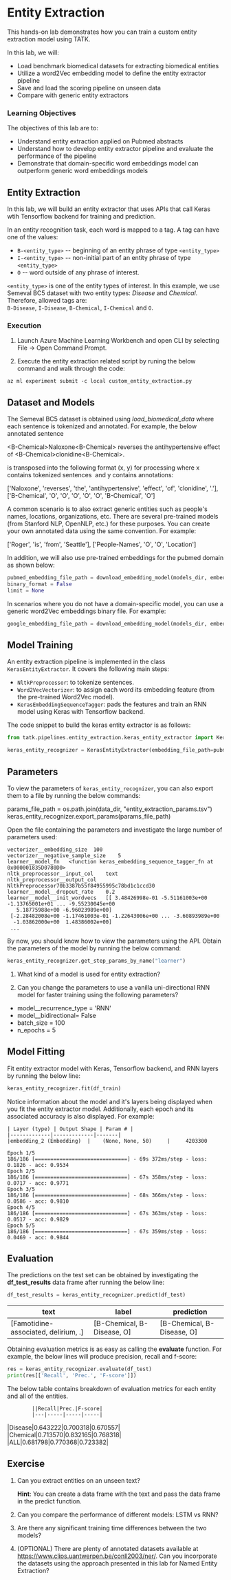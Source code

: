 # Entity Extraction

This hands-on lab demonstrates how you can train a custom entity extraction model using TATK.

In this lab, we will:
- Load benchmark biomedical datasets for extracting biomedical entities
- Utilize a word2Vec embedding model to define the entity extractor pipeline
- Save and load the scoring pipeline on unseen data
- Compare with generic entity extractors

### Learning Objectives ###

The objectives of this lab are to:

- Understand entity extraction applied on Pubmed abstracts
- Understand how to develop entity extractor pipeline and evaluate the performance of the pipeline
- Demonstrate that domain-specific word embeddings model can outperform generic word embeddings models

## Entity Extraction

In this lab, we will build an entity extractor that uses APIs that call Keras wtih Tensorflow backend for training and prediction.

In an entity recognition task, each word is mapped to a tag. A tag can have one of the values:

- `B-<entity_type>` -- beginning of an entity phrase of type `<entity_type>` <br>
- `I-<entity_type>` -- non-initial part of an entity phrase of type `<entity_type>` <br>
- `O` -- word outside of any phrase of interest. <br>

`<entity_type>` is one of the entity types of interest. In this example, we use Semeval BC5 dataset with two entity types: *Disease* and *Chemical*. Therefore, allowed tags are: <br>
`B-Disease`, `I-Disease`, `B-Chemical`, `I-Chemical` and `O`. <br>

### Execution

1. Launch Azure Machine Learning Workbench and open CLI by selecting File -> Open Command Prompt.

2. Execute the entity extraction related script by runing the below command and walk through the code:

```az ml experiment submit -c local custom_entity_extraction.py```

## Dataset and Models

The Semeval BC5 dataset is obtained using _load_biomedical_data_ where each sentence is tokenized and annotated. For example, the below annotated sentence

\<B-Chemical\>Naloxone\<B-Chemical\> reverses the antihypertensive effect of \<B-Chemical\>clonidine\<B-Chemical\>.

is transposed into the following format (x, y) for processing where x contains tokenized sentences  and y contains annotations:

['Naloxone', 'reverses', 'the', 'antihypertensive', 'effect', 'of', 'clonidine', '.'], ['B-Chemical', 'O', 'O', 'O', 'O', 'O', 'B-Chemical', 'O']

A common scenario is to also extract generic entities such as people's names, locations, organizations, etc. There are several pre-trained models (from Stanford NLP, OpenNLP, etc.) for these purposes. You can create your own annotated data using the same convention. For example:

['Roger', 'is', 'from', 'Seattle'], ['People-Names', 'O', 'O', 'Location']


In addition, we will also use pre-trained embeddings for the pubmed domain as shown below:

````python
pubmed_embedding_file_path = download_embedding_model(models_dir, embedding_type='pubmed')
binary_format = False
limit = None
````

In scenarios where you do not have a domain-specific model, you can use a generic word2Vec embeddings binary file. For example:

````python
google_embedding_file_path = download_embedding_model(models_dir, embedding_type='google')
````

## Model Training

An entity extraction pipeline is implemented in the class `KerasEntityExtractor`. It covers the following main steps:
- `NltkPreprocessor`: to tokenize sentences.
- `Word2VecVectorizer`: to assign each word its embedding feature (from the pre-trained Word2Vec model). 
- `KerasEmbeddingSequenceTagger`: pads the features and train an RNN model using Keras with Tensorflow backend.

The code snippet to build the keras entity extractor is as follows:

````python
from tatk.pipelines.entity_extraction.keras_entity_extractor import KerasEntityExtractor

keras_entity_recognizer = KerasEntityExtractor(embedding_file_path=pubmed_embedding_file_path, input_col="text", label_col="label", prediction_col ="prediction", probabilities_col = "probabilities", binary_format=binary_format, limit=limit)
````

## Parameters

To view the parameters of `keras_entity_recognizer`, you can also export them to a file by running the below commands:

params_file_path = os.path.join(data_dir, "entity_extraction_params.tsv")
keras_entity_recognizer.export_params(params_file_path)

Open the file containing the parameters and investigate the large number of parameters used:

````
vectorizer__embedding_size	100
vectorizer__negative_sample_size	5
learner__model_fn	<function keras_embedding_sequence_tagger_fn at 0x000001835D0780D0>
nltk_preprocessor__input_col	text
nltk_preprocessor__output_col	NltkPreprocessor70b3387b55f84955995c78bd1c1ccd30
learner__model__dropout_rate	0.2
learner__model__init_wordvecs	[[ 3.48426998e-01 -5.51161003e+00 -1.13765001e+01 ... -9.55230045e+00
   5.18775988e+00 -6.96023989e+00]
 [-2.28482008e+00 -1.17461003e-01 -1.22643006e+00 ... -3.60893989e+00
  -1.03862000e+00  1.48386002e+00]
 ...
````

By now, you should know how to view the parameters using the API. Obtain the parameters of the model by running the below command:

````python
keras_entity_recognizer.get_step_params_by_name("learner")
````

1. What kind of a model is used for entity extraction?

2. Can you change the parameters to use a vanilla uni-directional RNN model for faster training using the following parameters?

- model__recurrence_type = 'RNN'
- model__bidirectional= False
- batch_size = 100
- n_epochs = 5

## Model Fitting

Fit entity extractor model with Keras, Tensorflow backend, and RNN layers by running the below line:

````python
keras_entity_recognizer.fit(df_train)
````

Notice information about the model and it's layers being displayed when you fit the entity extractor model. Additionally, each epoch and its associated accuracy is also displayed. For example:

````
| Layer (type) | Output Shape | Param # |   
|-------------|-------------|-------|
|embedding_2 (Embedding)  |    (None, None, 50)     |     4203300 

Epoch 1/5
186/186 [==============================] - 69s 372ms/step - loss: 0.1826 - acc: 0.9534
Epoch 2/5
186/186 [==============================] - 67s 358ms/step - loss: 0.0717 - acc: 0.9771
Epoch 3/5
186/186 [==============================] - 68s 366ms/step - loss: 0.0586 - acc: 0.9810
Epoch 4/5
186/186 [==============================] - 67s 363ms/step - loss: 0.0517 - acc: 0.9829
Epoch 5/5
186/186 [==============================] - 67s 359ms/step - loss: 0.0469 - acc: 0.9844
````

## Evaluation

The predictions on the test set can be obtained by investigating the __df_test_results__ data frame after running the below line:

````python
df_test_results = keras_entity_recognizer.predict(df_test)
````

|text|label|prediction|
|----|-----|----------|
|[Famotidine-associated, delirium, .]|[B-Chemical, B-Disease, O]|[B-Chemical, B-Disease, O]


Obtaining evaluation metrics is as easy as calling the __evaluate__ function. For example, the below lines will produce precision, recall and f-score:

````python
res = keras_entity_recognizer.evaluate(df_test)
print(res[['Recall', 'Prec.', 'F-score']])
````

The below table contains breakdown of evaluation metrics for each entity and all of the entities.

            ||Recall|Prec.|F-score|
            |---|-----|-----|-----|
|Disease|0.643222|0.700318|0.670557|
|Chemical|0.713570|0.832165|0.768318|
|ALL|0.681798|0.770368|0.723382|

## Exercise

1. Can you extract entities on an unseen text? 

    __Hint__: You can create a data frame with the text and pass the data frame in the predict function.

2. Can you compare the performance of different models: LSTM vs RNN? 

3. Are there any significant training time differences between the two models?

4. (OPTIONAL) There are plenty of annotated datasets available at https://www.clips.uantwerpen.be/conll2003/ner/. Can you incorporate the datasets using the approach presented in this lab for Named Entity Extraction?